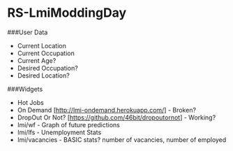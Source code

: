 RS-LmiModdingDay
================

###User Data
- Current Location
- Current Occupation
- Current Age?
- Desired Occupation?
- Desired Location?

###Widgets
- Hot Jobs
- On Demand [http://lmi-ondemand.herokuapp.com/] - Broken?
- DropOut Or Not? [https://github.com/46bit/dropoutornot] - Working?
- lmi/wf - Graph of future predictions
- lmi/lfs - Unemployment Stats
- lmi/vacancies - BASIC stats? number of vacancies, number of employed

